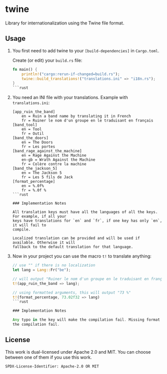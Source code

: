 # twine

<!-- cargo-sync-readme start -->

Library for internationalization using the Twine file format.

## Usage

1.  You first need to add twine to your `[build-dependencies]` in `Cargo.toml`.

    Create (or edit) your `build.rs` file:

    ```rust
    fn main() {
        println!("cargo:rerun-if-changed=build.rs");
        twine::build_translations!("translations.ini" => "i18n.rs");
    }
    ```rust

2.  You need an INI file with your translations. Example with `translations.ini`:

    ```text
    [app_ruin_the_band]
        en = Ruin a band name by translating it in French
        fr = Ruiner le nom d'un groupe en le traduisant en français
    [band_tool]
        en = Tool
        fr = Outil
    [band_the_doors]
        en = The Doors
        fr = Les portes
    [band_rage_against_the_machine]
        en = Rage Against the Machine
        en-gb = Wrath Against the Machine
        fr = Colère contre la machine
    [band_the_jackson_5]
        en = The Jackson 5
        fr = Les 5 fils de Jack
    [format_percentage]
        en = %.0f%
        fr = %.0f %
    ```rust

    ### Implementation Notes

    All translation keys must have all the languages of all the keys. For example, if all your
    keys have translations for `en` and `fr`, if one key has only `en`, it will fail to
    compile.

    Localized translation can be provided and will be used if available. Otherwise it will
    fallback to the default translation for that language.

3.  Now in your project you can use the macro `t!` to translate anything:

    ```rust
    // use "" if there is no localization
    let lang = Lang::Fr("be");

    // will output "Ruiner le nom d'un groupe en le traduisant en français"
    t!(app_ruin_the_band => lang);

    // using formatted arguments, this will output "73 %"
    t!(format_percentage, 73.02f32 => lang)
    ```rust

    ### Implementation Notes

    Any typo in the key will make the compilation fail. Missing format arguments will also make
    the compilation fail.

<!-- cargo-sync-readme end -->

## License

This work is dual-licensed under Apache 2.0 and MIT.
You can choose between one of them if you use this work.

`SPDX-License-Identifier: Apache-2.0 OR MIT`
